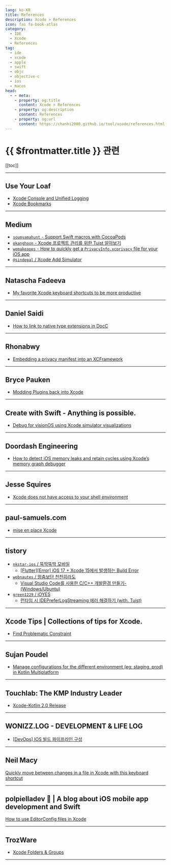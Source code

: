 ```yaml
---
lang: ko-KR
title: References
description: Xcode > References
icon: fas fa-book-atlas
category:
  - IDE
  - Xcode
  - References
tag: 
  - ide
  - xcode
  - apple
  - swift
  - objc
  - objective-c
  - ios
  - macos
head:
  - - meta:
    - property: og:title
      content: Xcode > References
    - property: og:description
      content: References
    - property: og:url
      content: https://chanhi2000.github.io/tool/xcode/references.html
---
```


# {{ $frontmatter.title }} 관련

[[toc]]

---

## Use Your Loaf

- [Xcode Console and Unified Logging](https://useyourloaf.com/blog/xcode-console-and-unified-logging/)
- [Xcode Bookmarks](https://useyourloaf.com/blog/xcode-bookmarks/)

---

## <FontIcon icon="fa-brands fa-medium"/>Medium

- [`soumyamahunt` - Support Swift macros with CocoaPods](https://soumyamahunt.medium.com/support-swift-macros-with-cocoapods-3911f9317042)
- [`okanghoon` - Xcode 프로젝트 관리를 위한 Tuist 알아보기](https://okanghoon.medium.com/xcode-%ED%94%84%EB%A1%9C%EC%A0%9D%ED%8A%B8-%EA%B4%80%EB%A6%AC%EB%A5%BC-%EC%9C%84%ED%95%9C-tuist-%EC%95%8C%EC%95%84%EB%B3%B4%EA%B8%B0-6a92950780be)
- [`wemakeapps` - How to quickly get a `PrivacyInfo.xcprivacy` file for your iOS app](https://wemakeapps.medium.com/how-to-quickly-get-a-privacyinfo-xcprivacy-file-for-your-ios-app-9b43e7b938fe)
- [`@sindepal` / Xcode Add Simulator](https://medium.com/@sindepal/xcode-add-simulator-97de6ffbb826)

---

## Natascha Fadeeva

- [My favorite Xcode keyboard shortcuts to be more productive](https://tanaschita.com/xcode-shortcuts/)

---

## Daniel Saidi

- [How to link to native type extensions in DocC](https://danielsaidi.com/blog/2024/03/21/how-to-link-to-native-type-extensions-in-docc)

---

## Rhonabwy

- [Embedding a privacy manifest into an XCFramework](https://rhonabwy.com/2024/02/18/embedding-a-privacy-manifest-into-an-xcframework/)

---

## Bryce Pauken

- [Modding Plugins back into Xcode](https://bryce.co/xcode-plugin-loader/)

---

## Create with Swift - Anything is possible.

- [Debug for visionOS using Xcode simulator visualizations](https://www.createwithswift.com/debug-visionos-using-xcode-simulator-visualizations/)

---

## Doordash Engineering

- [How to detect iOS memory leaks and retain cycles using Xcode’s memory graph debugger](https://doordash.engineering/2019/05/22/ios-memory-leaks-and-retain-cycle-detection-using-xcodes-memory-graph-debugger/)

---

## Jesse Squires

- [Xcode does not have access to your shell environment](https://www.jessesquires.com/blog/2023/12/06/xcode-shell-env)

---

## paul-samuels.com

- [mise en place Xcode](https://paul-samuels.com/blog/2024/05/18/mise-en-place-xcode/)

---

## tistory

- [`nkstar-ios` / 뚝딱뚝딱 모바일](https://nkstar-ios.tistory.com/m/)
  - [\[Flutter\]\[Error\] iOS 17 + Xcode 15에서 발생하는 Build Error](https://nkstar-ios.tistory.com/m/36)
  <!-- END: nkstar-ios -->
- [`webnautes` / 멈춤보단 천천히라도](https://webnautes.tistory.com/m/)
  - [Visual Studio Code를 사용한 C/C++ 개발환경 만들기-(Windows/Ubuntu)](https://webnautes.tistory.com/m/1854)
  <!-- END: webnautes -->
- [`green1229` / iOYES](https://green1229.tistory.com/m/)
  - [런타임 시 IDEPreferLogStreaming 에러 해결하기 (with. Tuist)](https://green1229.tistory.com/m/476)
  <!-- END: green1229 -->
<!-- END: tistory.com -->

---

## Xcode Tips | Collections of tips for Xcode.

- [Find Problematic Constraint](https://xcode.tips/find-problematic-constraint/)

---

## Sujan Poudel

- [Manage configurations for the different environment (eg: staging, prod) in Kotlin Multiplatform](https://sujanpoudel.me/blogs/kmp-setup-config-for-different-environment-in-kmp/)

---

## Touchlab: The KMP Industry Leader

- [Xcode-Kotlin 2.0 Release](https://touchlab.co/xcode-kotlin-2-0)

---

## WONIZZ.LOG - DEVELOPMENT & LIFE LOG

- [\[DevOps\] IOS 빌드 파이프라인 구성](https://blog.wonizz.com/2024/08/21/devops-ios-build-pipeline/)

---

## Neil Macy

[Quickly move between changes in a file in Xcode with this keyboard shortcut](https://www.neilmacy.co.uk/blog/keyboard-shortcut-next-change)

---

## polpielladev 📱 | A blog about iOS mobile app development and Swift

[How to use EditorConfig files in Xcode](https://www.polpiella.dev/xcode-editor-config/)

---

## TrozWare

- [Xcode Folders & Groups](https://troz.net/post/2024/xcode_folders_groups/)

<!-- END: troz.net -->

---

<TagLinks />